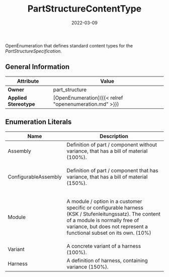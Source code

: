 ﻿---
title: PartStructureContentType
toc: false
type: specs
date: "2022-03-09"
draft: false
specification: VEC
version: 2.0.0
documentType: "Recommendation"
elementType: Class
classes:
  - PartStructureContentType
menu_name: vec-2.0.0
---
<p> OpenEnumeration that defines standard content types for the <i>PartStructureSpecification.</i>      </p>

## General Information

| Attribute               | Value |
|-------------------------|-------|
| **Owner**               | part_structure |
| **Applied Stereotype**  | [OpenEnumeration]({{< relref "openenumeration.md" >}})<br/>  |

## Enumeration Literals
| Name          | **Description** |
|---------------|-----------------|
| Assembly | Definition of part / component without variance, that has a bill of material (100%). |
| ConfigurableAssembly | <p> Definition of part / component that has variance, that has a bill of material (150%).      </p> |
| Module | <p> A module /&#160;option in a customer specific or configurable harness (KSK&#160;/&#160;Stufenleitungssatz). The content of a module is normally free of variance, but does not represent a functional subset on its own. (10%)      </p> |
| Variant | A concrete variant of a harness (100%). |
| Harness | A definition of harness, containing variance (150%). |
